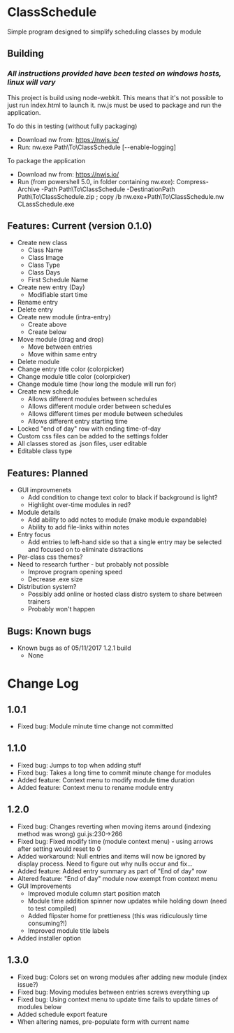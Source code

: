 # ClassSchedule
Simple program designed to simplify scheduling classes by module

## Building
### *All instructions provided have been tested on windows hosts, linux will vary*

This project is build using node-webkit. This means that it's not possible to just run index.html to launch it. nw.js must be used to package and run the application.

To do this in testing (without fully packaging)
- Download nw from: https://nwjs.io/
- Run: nw.exe Path\To\ClassSchedule [--enable-logging]

To package the application
- Download nw from: https://nwjs.io/
- Run (from powershell 5.0, in folder containing nw.exe): Compress-Archive -Path Path\To\ClassSchedule -DestinationPath Path\To\ClassSchedule.zip ; copy /b nw.exe+Path\To\ClassSchedule.nw CLassSchedule.exe

## Features: Current (version 0.1.0)
* Create new class
  * Class Name
  * Class Image
  * Class Type
  * Class Days
  * First Schedule Name
* Create new entry (Day)
  * Modifiable start time
* Rename entry
* Delete entry
* Create new module (intra-entry)
  * Create above
  * Create below
* Move module (drag and drop)
  * Move between entries
  * Move within same entry
* Delete module
* Change entry title color (colorpicker)
* Change module title color (colorpicker)
* Change module time (how long the module will run for)
* Create new schedule
  * Allows different modules between schedules
  * Allows different module order between schedules
  * Allows different times per module between schedules
  * Allows different entry starting time
* Locked "end of day" row with ending time-of-day
* Custom css files can be added to the settings folder
* All classes stored as .json files, user editable
* Editable class type

## Features: Planned
* GUI improvmenets
  * Add condition to change text color to black if background is light? 
  * Highlight over-time modules in red?
* Module details
  * Add ability to add notes to module (make module expandable)
  * Ability to add file-links within notes
* Entry focus
  * Add entries to left-hand side so that a single entry may be selected and focused on to eliminate distractions
* Per-class css themes?
* Need to research further - but probably not possible
  * Improve program opening speed
  * Decrease .exe size
* Distribution system?
  * Possibly add online or hosted class distro system to share between trainers
  * Probably won't happen

## Bugs: Known bugs
* Known bugs as of 05/11/2017 1.2.1 build
  * None
# Change Log
## 1.0.1
* Fixed bug: Module minute time change not committed
## 1.1.0
* Fixed bug: Jumps to top when adding stuff
* Fixed bug: Takes a long time to commit minute change for modules
* Added feature: Context menu to modify module time duration
* Added feature: Context menu to rename module entry
## 1.2.0
* Fixed bug: Changes reverting when moving items around (indexing method was wrong) gui.js:230->266
* Fixed bug: Fixed modify time (module context menu) - using arrows after setting would reset to 0
* Added workaround: Null entries and items will now be ignored by display process. Need to figure out why nulls occur and fix...
* Added feature: Added entry summary as part of "End of day" row
* Altered feature: "End of day" module now exempt from context menu
* GUI Improvements
  * Improved module column start position match
  * Module time addition spinner now updates while holding down (need to test compiled)
  * Added flipster home for prettieness (this was ridiculously time consuming?!)
  * Improved module title labels
* Added installer option
## 1.3.0
* Fixed bug: Colors set on wrong modules after adding new module (index issue?)
* Fixed bug: Moving modules between entries screws everything up
* Fixed bug: Using context menu to update time fails to update times of modules below
* Added schedule export feature
* When altering names, pre-populate form with current name